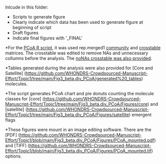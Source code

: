 Inlcude in this folder:

- Scripts to generate figure
- Clearly indicate which data has been used to generate figure at beginning of script
- Draft figures
- Indicate final figures with '_FINAL'


*For the [PCoA R script](https://github.com/WHONDRS-Crowdsourced-Manuscript-Effort/Topic1/blob/main/Fig3_beta.div_PCoA/script_PCoA.R), it was used rep.merged1 [community](https://github.com/WHONDRS-Crowdsourced-Manuscript-Effort/Topic1/blob/main/4_gather.thresholds/FTICR_commat_rep.merged1_2022-07-19.csv) and [crosstable](https://github.com/WHONDRS-Crowdsourced-Manuscript-Effort/Topic1/blob/main/4_gather.thresholds/FTICR_crosstable_rep.merged1_all_em.thres_2022-05-05.csv) matrices. The crosstable was edited to remove NAs and unnecessary collumns before the analysis. The [noNAs crosstable was also provided](https://github.com/WHONDRS-Crowdsourced-Manuscript-Effort/Topic1/blob/main/Fig3_beta.div_PCoA/generated%20_tables/FTICR_crosstable_rep.merged1_all_em.thres_2022-05-05noNA.csv).

*Tables generated during the analysis were also provided for [Core and Satellite] (https://github.com/WHONDRS-Crowdsourced-Manuscript-Effort/Topic1/tree/main/Fig3_beta.div_PCoA/generated%20_tables) molecules.

*The script generates PCoA chart and pie donuts counting the molecule classes for [core] (https://github.com/WHONDRS-Crowdsourced-Manuscript-Effort/Topic1/tree/main/Fig3_beta.div_PCoA/Figures/core) and [satellite] (https://github.com/WHONDRS-Crowdsourced-Manuscript-Effort/Topic1/tree/main/Fig3_beta.div_PCoA/Figures/satellite) emergent flags

*These figures were mount in an image editing software. There are the [PDF] (https://github.com/WHONDRS-Crowdsourced-Manuscript-Effort/Topic1/blob/main/Fig3_beta.div_PCoA/Figures/PCoA_mounted.pdf) and [TIFF] (https://github.com/WHONDRS-Crowdsourced-Manuscript-Effort/Topic1/blob/main/Fig3_beta.div_PCoA/Figures/PCoA_mounted.tif) options.
